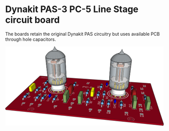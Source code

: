 Dynakit PAS-3 PC-5 Line Stage circuit board
==========================================
The boards retain the original Dynakit PAS circuitry but uses available PCB through hole capacitors.
<p align="left"><img src="images/pas-pc-5.png" width="600"/></p>
